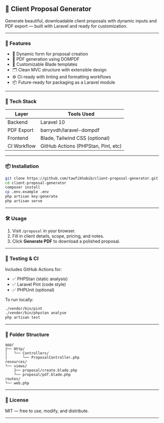 
## 📄 Client Proposal Generator

Generate beautiful, downloadable client proposals with dynamic inputs and PDF export — built with Laravel and ready for customization.

---

### 🚀 Features

- 📝 Dynamic form for proposal creation
- 📄 PDF generation using DOMPDF
- 🎨 Customizable Blade templates
- 🗂️ Clean MVC structure with extensible design
- ⚙️ CI-ready with linting and formatting workflows
- 📦 Future-ready for packaging as a Laravel module

---

### 🧰 Tech Stack

| Layer        | Tools Used                          |
|--------------|-------------------------------------|
| Backend      | Laravel 10                          |
| PDF Export   | barryvdh/laravel-dompdf             |
| Frontend     | Blade, Tailwind CSS (optional)      |
| CI Workflow  | GitHub Actions (PHPStan, Pint, etc) |

---

### 📦 Installation

```bash
git clone https://github.com/tawfikhabib/client-proposal-generator.git
cd client-proposal-generator
composer install
cp .env.example .env
php artisan key:generate
php artisan serve
```

---

### 🛠 Usage

1. Visit `/proposal` in your browser.
2. Fill in client details, scope, pricing, and notes.
3. Click **Generate PDF** to download a polished proposal.

---

### 🧪 Testing & CI

Includes GitHub Actions for:
- ✅ PHPStan (static analysis)
- ✅ Laravel Pint (code style)
- ✅ PHPUnit (optional)

To run locally:
```bash
./vendor/bin/pint
./vendor/bin/phpstan analyse
php artisan test
```

---

### 📁 Folder Structure

```
app/
├── Http/
│   └── Controllers/
│       └── ProposalController.php
resources/
└── views/
	├── proposal/create.blade.php
	└── proposal/pdf.blade.php
routes/
└── web.php
```

---

### 📄 License

MIT — free to use, modify, and distribute.

---
